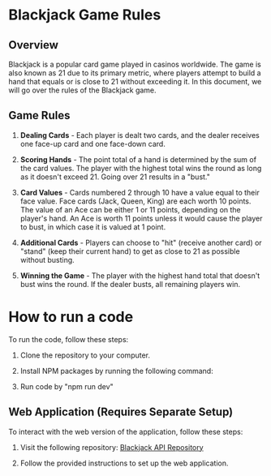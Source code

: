 # Blackjack Game Rules

## Overview

Blackjack is a popular card game played in casinos worldwide. The game is also known as 21 due to its primary metric, where players attempt to build a hand that equals or is close to 21 without exceeding it. In this document, we will go over the rules of the Blackjack game.

## Game Rules

1. **Dealing Cards** - Each player is dealt two cards, and the dealer receives one face-up card and one face-down card.

2. **Scoring Hands** - The point total of a hand is determined by the sum of the card values. The player with the highest total wins the round as long as it doesn't exceed 21. Going over 21 results in a "bust."

3. **Card Values** - Cards numbered 2 through 10 have a value equal to their face value. Face cards (Jack, Queen, King) are each worth 10 points. The value of an Ace can be either 1 or 11 points, depending on the player's hand. An Ace is worth 11 points unless it would cause the player to bust, in which case it is valued at 1 point.

4. **Additional Cards** - Players can choose to "hit" (receive another card) or "stand" (keep their current hand) to get as close to 21 as possible without busting.

5. **Winning the Game** - The player with the highest hand total that doesn't bust wins the round. If the dealer busts, all remaining players win.

# How to run a code

To run the code, follow these steps:

1. Clone the repository to your computer.

2. Install NPM packages by running the following command:

3. Run code by "npm run dev"

## Web Application (Requires Separate Setup)

To interact with the web version of the application, follow these steps:

1. Visit the following repository: [Blackjack API Repository](https://github.com/otikas77/blackjack-api)

2. Follow the provided instructions to set up the web application.